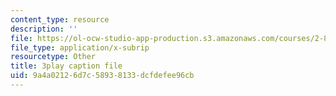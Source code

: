 ```yaml
---
content_type: resource
description: ''
file: https://ol-ocw-studio-app-production.s3.amazonaws.com/courses/2-830j-control-of-manufacturing-processes-sma-6303-spring-2008/9a4a02126d7c58938133dcfdefee96cb_qyAoSHisZtU.vtt
file_type: application/x-subrip
resourcetype: Other
title: 3play caption file
uid: 9a4a0212-6d7c-5893-8133-dcfdefee96cb
---
```

